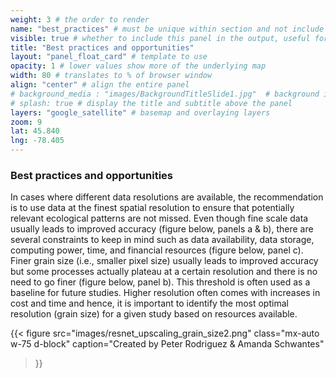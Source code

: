 ```yaml
---
weight: 3 # the order to render
name: "best_practices" # must be unique within section and not include special characters
visible: true # whether to include this panel in the output, useful for testing
title: "Best practices and opportunities"
layout: "panel_float_card" # template to use
opacity: 1 # lower values show more of the underlying map
width: 80 # translates to % of browser window
align: "center" # align the entire panel
# background_media : "images/BackgroundTitleSlide1.jpg"  # background image rendered behind the panel, covering map
# splash: true # display the title and subtitle above the panel
layers: "google_satellite" # basemap and overlaying layers
zoom: 9
lat: 45.840
lng: -78.405
---
```

### Best practices and opportunities

In cases where different data resolutions are available, the recommendation is to use data at the finest spatial resolution to ensure that potentially relevant ecological patterns are not missed. Even though fine scale data usually leads to improved accuracy (figure below, panels a & b), there are several constraints to keep in mind such as data availability, data storage, computing power, time, and financial resources (figure below, panel c). Finer grain size (i.e., smaller pixel size) usually leads to improved accuracy but some processes actually plateau at a certain resolution and there is no need to go finer (figure below, panel b). This threshold is often used as a baseline for future studies. Higher resolution often comes with increases in cost and time and hence, it is important to identify the most optimal resolution (grain size) for a given study based on resources available.

{{< figure src="images/resnet_upscaling_grain_size2.png" 
class="mx-auto w-75 d-block" 
caption="Created by Peter Rodriguez & Amanda Schwantes" 
>}}
